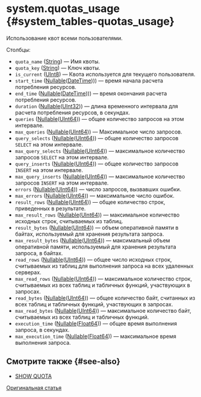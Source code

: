 # system.quotas_usage {#system_tables-quotas_usage}

Использование квот всеми пользователями.

Столбцы:

-   `quota_name` ([String](../../sql-reference/data-types/string.md)) — Имя квоты.
-   `quota_key` ([String](../../sql-reference/data-types/string.md)) — Ключ квоты.
-   `is_current` ([UInt8](../../sql-reference/data-types/int-uint.md#uint-ranges)) — Квота используется для текущего пользователя.
-   `start_time` ([Nullable](../../sql-reference/data-types/nullable.md)([DateTime](../../sql-reference/data-types/datetime.md)))) — время начала расчета потребления ресурсов.
-   `end_time` ([Nullable](../../sql-reference/data-types/nullable.md)([DateTime](../../sql-reference/data-types/datetime.md)))) — время окончания расчета потребления ресурсов.
-   `duration` ([Nullable](../../sql-reference/data-types/nullable.md)([UInt32](../../sql-reference/data-types/int-uint.md))) — длина временного интервала для расчета потребления ресурсов, в секундах.
-   `queries` ([Nullable](../../sql-reference/data-types/nullable.md)([UInt64](../../sql-reference/data-types/int-uint.md))) — общее количество запросов на этом интервале.
-   `max_queries` ([Nullable](../../sql-reference/data-types/nullable.md)([UInt64](../../sql-reference/data-types/int-uint.md))) — Максимальное число запросов.
-   `query_selects` ([Nullable](../../sql-reference/data-types/nullable.md)([UInt64](../../sql-reference/data-types/int-uint.md))) — общее количество запросов `SELECT` на этом интервале.
-   `max_query_selects` ([Nullable](../../sql-reference/data-types/nullable.md)([UInt64](../../sql-reference/data-types/int-uint.md))) — максимальное количество запросов `SELECT` на этом интервале.
-   `query_inserts` ([Nullable](../../sql-reference/data-types/nullable.md)([UInt64](../../sql-reference/data-types/int-uint.md))) — общее количество запросов `INSERT` на этом интервале.
-   `max_query_inserts` ([Nullable](../../sql-reference/data-types/nullable.md)([UInt64](../../sql-reference/data-types/int-uint.md))) — максимальное количество запросов `INSERT` на этом интервале.
-   `errors` ([Nullable](../../sql-reference/data-types/nullable.md)([UInt64](../../sql-reference/data-types/int-uint.md))) — число запросов, вызвавших ошибки.
-   `max_errors` ([Nullable](../../sql-reference/data-types/nullable.md)([UInt64](../../sql-reference/data-types/int-uint.md))) — максимальное число ошибок.
-   `result_rows` ([Nullable](../../sql-reference/data-types/nullable.md)([UInt64](../../sql-reference/data-types/int-uint.md))) — общее количество строк, приведенных в результате.
-   `max_result_rows` ([Nullable](../../sql-reference/data-types/nullable.md)([UInt64](../../sql-reference/data-types/int-uint.md))) — максимальное количество исходных строк, считываемых из таблиц.
-   `result_bytes` ([Nullable](../../sql-reference/data-types/nullable.md)([UInt64](../../sql-reference/data-types/int-uint.md))) — объем оперативной памяти в байтах, используемый для хранения результата запроса.
-   `max_result_bytes` ([Nullable](../../sql-reference/data-types/nullable.md)([UInt64](../../sql-reference/data-types/int-uint.md))) — максимальный объем оперативной памяти, используемый для хранения результата запроса, в байтах.
-   `read_rows` ([Nullable](../../sql-reference/data-types/nullable.md)([UInt64](../../sql-reference/data-types/int-uint.md))) — общее число исходных строк, считываемых из таблиц для выполнения запроса на всех удаленных серверах.
-   `max_read_rows` ([Nullable](../../sql-reference/data-types/nullable.md)([UInt64](../../sql-reference/data-types/int-uint.md))) — максимальное количество строк, считываемых из всех таблиц и табличных функций, участвующих в запросах.
-   `read_bytes` ([Nullable](../../sql-reference/data-types/nullable.md)([UInt64](../../sql-reference/data-types/int-uint.md))) — общее количество байт, считанных из всех таблиц и табличных функций, участвующих в запросах.
-   `max_read_bytes` ([Nullable](../../sql-reference/data-types/nullable.md)([UInt64](../../sql-reference/data-types/int-uint.md))) — максимальное количество байт, считываемых из всех таблиц и табличных функций.
-   `execution_time` ([Nullable](../../sql-reference/data-types/nullable.md)([Float64](../../sql-reference/data-types/float.md))) — общее время выполнения запроса, в секундах.
-   `max_execution_time` ([Nullable](../../sql-reference/data-types/nullable.md)([Float64](../../sql-reference/data-types/float.md))) — максимальное время выполнения запроса.

## Смотрите также {#see-also}

-   [SHOW QUOTA](../../sql-reference/statements/show.md#show-quota-statement)

[Оригинальная статья](https://clickhouse.tech/docs/ru/operations/system_tables/quotas_usage) <!--hide-->
